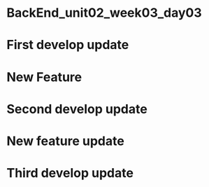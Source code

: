 # BackEnd_unit02_week03_day03
# First develop update 
# New Feature
# Second develop update
# New feature update
# Third develop update
